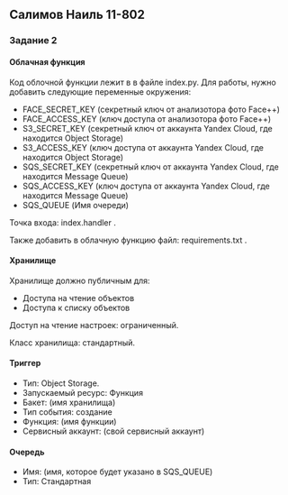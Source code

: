 
## Салимов Наиль 11-802

### Задание 2

#### Облачная функция

Код облочной функции лежит в в файле index.py. Для работы, нужно добавить следующие переменные окружения:

- FACE_SECRET_KEY (секретный ключ от анализотора фото Face++)
- FACE_ACCESS_KEY (ключ доступа от анализотора фото Face++)
- S3_SECRET_KEY   (секретный ключ от аккаунта Yandex Cloud, где находится Object Storage)
- S3_ACCESS_KEY   (ключ доступа от аккаунта Yandex Cloud, где находится Object Storage)
- SQS_SECRET_KEY  (секретный ключ от аккаунта Yandex Cloud, где находится Message Queue)
- SQS_ACCESS_KEY  (ключ доступа от аккаунта Yandex Cloud, где находится Message Queue)
- SQS_QUEUE       (Имя очереди)

Точка входа: index.handler .

Также добавить в облачную функцию файл: requirements.txt . 

#### Хранилище

Хранилище должно публичным для:

- Доступа на чтение объектов
- Доступа к списку объектов

Доступ на чтение настроек: ограниченный. 

Класс хранилища: стандартный. 


#### Триггер

- Тип: Object Storage.
- Запускаемый ресурс: Функция
- Бакет: (имя хранилища)
- Тип события: создание
- Функция: (имя функции)
- Сервисный аккаунт: (свой сервисный аккаунт)

#### Очередь

- Имя: (имя, которое будет указано в SQS_QUEUE)
- Тип: Стандартная